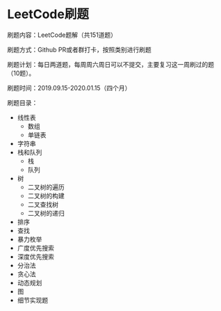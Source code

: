 # LeetCode刷题

刷题内容：LeetCode题解（共151道题）

刷题方式：Github PR或者群打卡，按照类别进行刷题

刷题计划：每日两道题，每周周六周日可以不提交，主要复习这一周刷过的题（10题）。

刷题时间：2019.09.15-2020.01.15（四个月）

刷题目录：

- 线性表
  - 数组
  - 单链表
- 字符串
- 栈和队列
  - 栈
  - 队列
- 树
  - 二叉树的遍历
  - 二叉树的构建
  - 二叉查找树
  - 二叉树的递归
- 排序
- 查找
- 暴力枚举
- 广度优先搜索
- 深度优先搜索
- 分治法
- 贪心法
- 动态规划
- 图
- 细节实现题

​	



